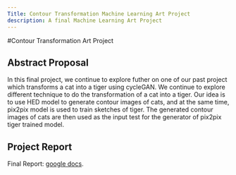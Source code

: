 ```yaml
---
Title: Contour Transformation Machine Learning Art Project
description: A final Machine Learning Art Project
---
```


#Contour Transformation Art Project
## Abstract Proposal

In this final project, we continue to explore futher on one of our past project which transforms a cat into a tiger using cycleGAN. We continue to explore different technique to do the transformation of a cat into a tiger. Our idea is to use HED model to generate contour images of cats, and at the same time, pix2pix model is used to train sketches of tiger. The generated contour images of cats are then used as the input test for the generator of pix2pix tiger trained model.

## Project Report
Final Report: [google docs](https://docs.google.com/document/d1kE-agHuRC_bBl2EnncHnztSThetzrE6Ff3O_F1e9Jdk/edit?usp=sharing).